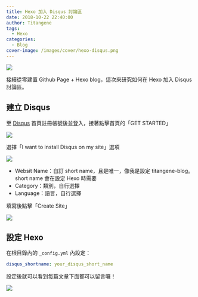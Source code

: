 ```yaml
---
title: Hexo 加入 Disqus 討論區
date: 2018-10-22 22:40:00
author: Titangene
tags:
  - Hexo
categories:
  - Blog
cover-image: /images/cover/hexo-disqus.png
---
```


![](/images/cover/hexo-disqus.png)

接續從零建置 Github Page + Hexo blog，這次來研究如何在 Hexo 加入 Disqus 討論區。

<!-- more -->

## 建立 Disqus
至 [Disqus](https://disqus.com/) 首頁註冊帳號後並登入，接著點擊首頁的「GET STARTED」

![](/images/hexo-disqus/disqus-home-page.png)

選擇「I want to install Disqus on my site」選項

![](/images/hexo-disqus/disqus-on-my-site.png)

- Websit Name：自訂 short name，且是唯一，像我是設定 titangene-blog。short name 會在設定 Hexo 時需要
- Category：類別，自行選擇
- Language：語言，自行選擇

填寫後點擊「Create Site」

![](/images/hexo-disqus/disqus-create-a-new-site.png)

## 設定 Hexo
在根目錄內的 `_config.yml` 內設定：

```yaml
disqus_shortname: your_disqus_short_name
```

設定後就可以看到每篇文章下面都可以留言囉！

![](/images/hexo-disqus/disqus-hexo.png)